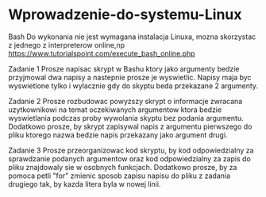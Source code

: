 # Wprowadzenie-do-systemu-Linux
Bash
Do wykonania nie jest wymagana instalacja Linuxa, mozna skorzystac z jednego z interpreterow online,np
https://www.tutorialspoint.com/execute_bash_online.php

Zadanie 1
Prosze napisac skrypt w Bashu ktory jako argumenty bedzie przyjmowal dwa napisy a nastepnie prosze je wyswietlic.
Napisy maja byc wyswietlone tylko i wylacznie gdy do skyptu beda przekazane 2 argumenty.

Zadanie 2
Prosze rozbudowac powyzszy skrypt o informacje zwracana uzytkownikowi na temat oczekiwanych argumentow ktora bedzie
wyswietlania podczas proby wywolania skyptu bez podania argumentu. Dodatkowo prosze, by skrypt zapisywal napis
z argumentu pierwszego do pliku ktorego nazwa bedzie napis przekazany jako argument drugi.

Zadanie 3
Prosze przeorganizowac kod skryptu, by kod odpowiedzialny za sprawdzanie podanych argumentow oraz kod odpowiedzialny
za zapis do pliku znajdowaly sie w osobnych funkcjach. Dodatkowo prosze, by za pomoca petli "for" zmienic sposob zapisu
napisu do pliku z zadania drugiego tak, by kazda litera byla w nowej linii.
